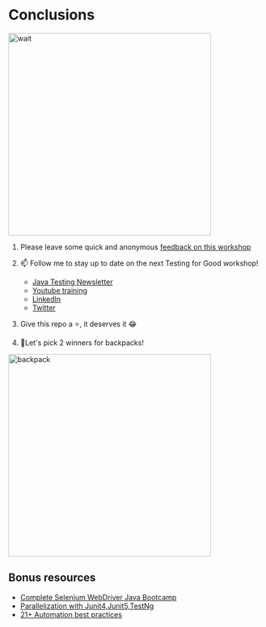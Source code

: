 # Conclusions

<img src="https://media.giphy.com/media/fX1JmOTb65KbdDYuGn/giphy.gif" alt="wait" width="400"/>

1. Please leave some quick and anonymous [feedback on this workshop](https://docs.google.com/forms/d/e/1FAIpQLSfwQ8pJmCwGkHKsd8eR5scnjYuBWTshMpmrgvKGuiLcSoT1ug/viewform?usp=sf_link)

2. 📫 Follow me to stay up to date on the next Testing for Good workshop!

    - [Java Testing Newsletter](https://ultimateqa.ck.page/selenium-java-tips)
    - [Youtube training](https://youtube.com/ultimateqa)
    - [LinkedIn](https://www.linkedin.com/in/nikolayadvolodkin/)
    - [Twitter](https://twitter.com/Nikolay_A00)

3. Give this repo a ⭐, it deserves it 😂
4. 💃Let's pick 2 winners for backpacks!

<img src="https://media.giphy.com/media/mE5AQ8dqoH4Z2/giphy.gif" alt="backpack" width="400"/>

## Bonus resources

* [Complete Selenium WebDriver Java Bootcamp](https://ultimateqa.com/selenium-java)
* [Parallelization with Junit4,Junit5,TestNg](https://youtu.be/ufccoaURMIc)
* [21+ Automation best practices](https://ultimateqa.com/automation-patterns-antipatterns/)



